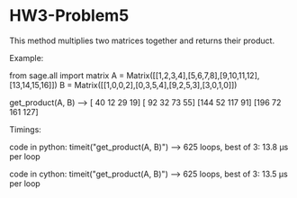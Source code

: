 HW3-Problem5
============
This method multiplies two matrices together and returns their product.


Example:

from sage.all import matrix
A = Matrix([[1,2,3,4],[5,6,7,8],[9,10,11,12],[13,14,15,16]])
B = Matrix([[1,0,0,2],[0,3,5,4],[9,2,5,3],[3,0,1,0]])

get_product(A, B) -->
[ 40  12  29  19]
[ 92  32  73  55]
[144  52 117  91]
[196  72 161 127]


Timings:

code in python: timeit("get_product(A, B)") --> 625 loops, best of 3: 13.8 µs per loop

code in cython: timeit("get_product(A, B)") --> 625 loops, best of 3: 13.5 µs per loop
